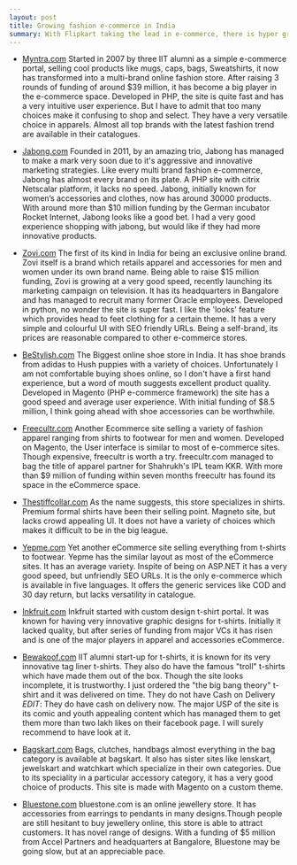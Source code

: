```yaml
---
layout: post
title: Growing fashion e-commerce in India
summary: With Flipkart taking the lead in e-commerce, there is hyper growth of e-commerce portal in India. This is a list of e-commerce stores in the fashion space. It talks about the technology, funding and the shopping experience of each store.
---
```


* [Myntra.com](http://www.myntra.com/) Started in 2007 by three IIT alumni as a simple e-commerce portal, selling 
cool products like mugs, caps, bags, Sweatshirts, it now has transformed into a multi-brand online fashion store. 
After raising 3 rounds of funding of around $39 million, it has become a big player in the e-commerce space. 
Developed in PHP, the site is quite fast and has a very intuitive user experience. But I have to admit that too many choices 
make it confusing to shop and select. They have a very versatile choice in apparels. Almost all top brands with the latest fashion 
trend are available in their catalogues.

* [Jabong.com](http://www.jabong.com/) Founded in 2011, by an amazing trio, Jabong has managed to make a mark 
very soon due to it's aggressive and innovative marketing strategies. Like every multi brand fashion e-commerce, Jabong 
has almost every brand on its plate. A PHP site with citrix Netscalar platform, it lacks no speed. Jabong, initially 
known for women’s accessories and clothes, now has around 30000 products. With around more than $10 million funding by 
the German incubator Rocket Internet, Jabong looks like a good bet. I had a very good experience shopping with jabong, 
but would like if they had more innovative products.

* [Zovi.com](http://www.zovi.com) The first of its kind in India for being an exclusive online brand. Zovi itself is a brand 
which retails apparel and accessories for men and women under its own brand name. Being able to raise $15 million funding, 
Zovi is growing at a very good speed, recently launching its marketing campaign on television. It has its headquarters 
in Bangalore and has managed to recruit many former Oracle employees. Developed in python, no wonder the site is super fast. 
I like the 'looks' feature which provides head to feet clothing for a certain theme. It has a very simple and colourful UI 
with SEO friendly URLs. Being a self-brand, its prices are reasonable compared to other e-commerce stores.

* [BeStylish.com](http://www.bestylish.com) The Biggest online shoe store in India. It has shoe brands from adidas to 
Hush puppies with a variety of choices. Unfortunately I am not comfortable buying shoes online, so I don't have a first 
hand experience, but a word of mouth suggests excellent product quality. Developed in Magento (PHP e-commerce framework) 
the site has a good speed and average user experience.  With initial funding of $8.5 million, I think going ahead with 
shoe accessories can be worthwhile.

* [Freecultr.com](http://www.freecultr.com) Another Ecommerce site selling a variety of fashion apparel ranging 
from shirts to footwear for men and women. Developed on Magento, the User interface is similar to most of e-commerce sites. 
Though expensive, freecultr is worth a try. freecultr.com managed to bag the title of apparel partner for Shahrukh's IPL team KKR. 
With more than $9 million of funding within seven months freecultr has found its space in the eCommerce space.

* [Thestiffcollar.com](http://www.thestiffcollar.com) As the name suggests, this store specializes in shirts. 
Premium formal shirts have been their selling point. Magneto site, but lacks crowd appealing UI. It does not have a 
variety of choices which makes it difficult to be in the big league. 

* [Yepme.com](http://yepme.com) Yet another eCommerce site selling everything from t-shirts to footwear. 
Yepme has the similar layout as most of the eCommerce sites. It has an average variety. 
Inspite of being on ASP.NET it has a very good speed, but unfriendly SEO URLs. It is the only e-commerce which
is available in five languages. It offers the generic services like COD and 30 day return, but lacks versatility in catalogue.

* [Inkfruit.com](http://inkfruit.com) Inkfruit started with custom design t-shirt portal. It was known for having 
very innovative graphic designs for t-shirts. Initially it lacked quality, but after series of funding from major 
VCs it has risen and is one of the major players in apparel and accessories eCommerce.

* [Bewakoof.com](http://www.bewakoof.com) IIT alumni start-up for t-shirts, it is known for its very innovative tag liner 
t-shirts. They also do have the famous "troll" t-shirts which have made them out of the box. Though the site looks 
incomplete, it is trustworthy. I just ordered the "the big bang theory" t-shirt and it was delivered on time. 
They do not have Cash on Delivery *EDIT*: They do have cash on delivery now. The major USP of the site is its comic 
and youth appealing content which has managed 
them to get them more than two lakh likes on their facebook page. I will surely recommend to have look at it.

* [Bagskart.com](http://bagskart.com) Bags, clutches, handbags almost everything in the bag category is 
available at bagskart. It also has sister sites like lenskart, jewelskart and watchkart which specialize in their own categories. 
Due to its speciality in a particular accessory category, it has a very good choice of products. 
This site is made with Magento on a custom theme. 

* [Bluestone.com](http://www.bluestone.com) bluestone.com is an online jewellery store. 
It has accessories from earrings to pendants in many designs.Though people are still hesitant to buy jewellery online, 
this store is able to attract customers. It has novel range of designs.
With a funding of $5 million from Accel Partners and headquarters at Bangalore, Bluestone may be going slow, 
but at an appreciable pace. 
